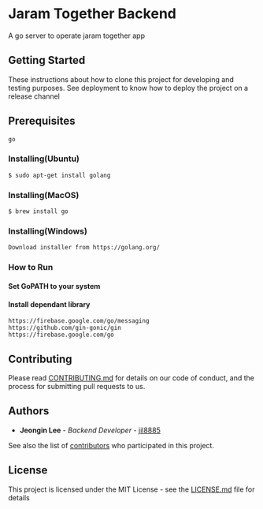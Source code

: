 # Jaram Together Backend 
A go server to operate jaram together app

## Getting Started

These instructions about how to clone this project for developing and testing purposes. See deployment to know how to deploy the project on a release channel

## Prerequisites
```
go
```

### Installing(Ubuntu)
```
$ sudo apt-get install golang
```

### Installing(MacOS)
```
$ brew install go
```

### Installing(Windows)
```
Download installer from https://golang.org/
```
### How to Run
#### Set GoPATH to your system
#### Install dependant library
```
https://firebase.google.com/go/messaging
https://github.com/gin-gonic/gin
https://firebase.google.com/go
```

## Contributing

Please read [CONTRIBUTING.md](https://gist.github.com/PurpleBooth/b24679402957c63ec426) for details on our code of conduct, and the process for submitting pull requests to us.

## Authors

* **Jeongin Lee** - *Backend Developer* - [jil8885](https://github.com/jil8885)

See also the list of [contributors](https://github.com/Jaram/go_jaram_together_backend/contributors) who participated in this project.

## License

This project is licensed under the MIT License - see the [LICENSE.md](LICENSE) file for details